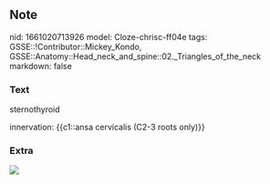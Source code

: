 ## Note
nid: 1661020713926
model: Cloze-chrisc-ff04e
tags: GSSE::!Contributor::Mickey_Kondo, GSSE::Anatomy::Head_neck_and_spine::02._Triangles_of_the_neck
markdown: false

### Text
sternothyroid
<div>
  innervation: {{c1::ansa cervicalis (C2-3 roots only)}}
</div>

### Extra
<div><img src=
"paste-d94d06babc5e2328275f952cd5515edebf434527.jpg"></div>
